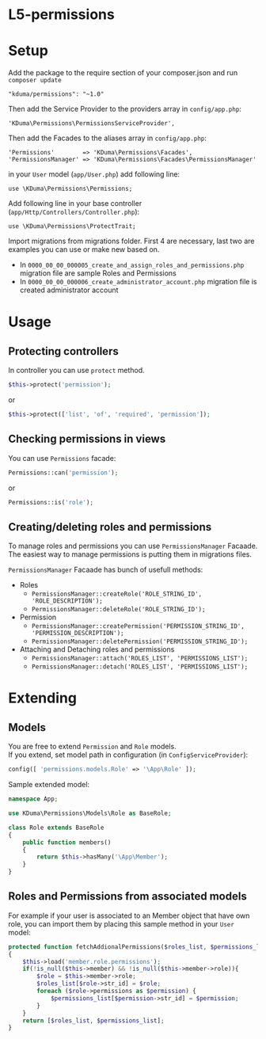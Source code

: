 # L5-permissions


# Setup
Add the package to the require section of your composer.json and run `composer update`

    "kduma/permissions": "~1.0"

Then add the Service Provider to the providers array in `config/app.php`:

    'KDuma\Permissions\PermissionsServiceProvider',

Then add the Facades to the aliases array in `config/app.php`:

    'Permissions'        => 'KDuma\Permissions\Facades',
    'PermissionsManager' => 'KDuma\Permissions\Facades\PermissionsManager'
    
in your `User` model (`app/User.php`) add following line:

    use \KDuma\Permissions\Permissions;
    
Add following line in your base controller (`app/Http/Controllers/Controller.php`):

    use \KDuma\Permissions\ProtectTrait;

Import migrations from migrations folder. First 4 are necessary, last two are examples you can use or make new based on.

- In `0000_00_00_000005_create_and_assign_roles_and_permissions.php` migration file are sample Roles and Permissions
- In `0000_00_00_000006_create_administrator_account.php` migration file is created administrator account

# Usage
## Protecting controllers
In controller you can use `protect` method. 

```PHP
$this->protect('permission');
```
or
   
```PHP
$this->protect(['list', 'of', 'required', 'permission']);
```
    
## Checking permissions in views
You can use `Permissions` facade:
```PHP
Permissions::can('permission');
```
or
```PHP
Permissions::is('role');
```
    
## Creating/deleting roles and permissions
To manage roles and permissions you can use `PermissionsManager` Facaade.  
The easiest way to manage permissions is putting them in migrations files.  

`PermissionsManager` Facaade has bunch of usefull methods:

- Roles
    - `PermissionsManager::createRole('ROLE_STRING_ID', 'ROLE_DESCRIPTION');`
    - `PermissionsManager::deleteRole('ROLE_STRING_ID');`
- Permission
    - `PermissionsManager::createPermission('PERMISSION_STRING_ID', 'PERMISSION_DESCRIPTION');`
    - `PermissionsManager::deletePermission('PERMISSION_STRING_ID');`
- Attaching and Detaching roles and permissions
    - `PermissionsManager::attach('ROLES_LIST', 'PERMISSIONS_LIST');`
    - `PermissionsManager::detach('ROLES_LIST', 'PERMISSIONS_LIST');`

    
    
    
    
    
    
    
    
# Extending

## Models

You are free to extend `Permission` and `Role` models.  
If you extend, set model path in configuration (in `ConfigServiceProvider`): 

```PHP
config([ 'permissions.models.Role' => '\App\Role' ]);
```

Sample extended model:

```PHP
namespace App;

use KDuma\Permissions\Models\Role as BaseRole;

class Role extends BaseRole
{
    public function members()
    {
        return $this->hasMany('\App\Member');
    }
}
```


## Roles and Permissions from associated models

For example if your user is associated to an Member object that have own role, 
you can import them by placing this sample method in your `User` model:

```PHP
protected function fetchAddionalPermissions($roles_list, $permissions_list)
{
    $this->load('member.role.permissions');
    if(!is_null($this->member) && !is_null($this->member->role)){
        $role = $this->member->role;
        $roles_list[$role->str_id] = $role;
        foreach ($role->permissions as $permission) {
            $permissions_list[$permission->str_id] = $permission;
        }
    }
    return [$roles_list, $permissions_list];
}
```